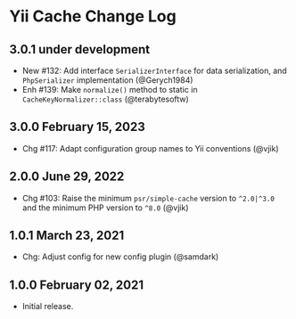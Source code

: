 # Yii Cache Change Log

## 3.0.1 under development

- New #132: Add interface `SerializerInterface` for data serialization, and `PhpSerializer` implementation (@Gerych1984)
- Enh #139: Make `normalize()` method to static in `CacheKeyNormalizer::class` (@terabytesoftw)

## 3.0.0 February 15, 2023

- Chg #117: Adapt configuration group names to Yii conventions (@vjik)

## 2.0.0 June 29, 2022

- Chg #103: Raise the minimum `psr/simple-cache` version to `^2.0|^3.0` and the minimum PHP version to `^8.0` (@vjik)

## 1.0.1 March 23, 2021

- Chg: Adjust config for new config plugin (@samdark)

## 1.0.0 February 02, 2021

- Initial release.
